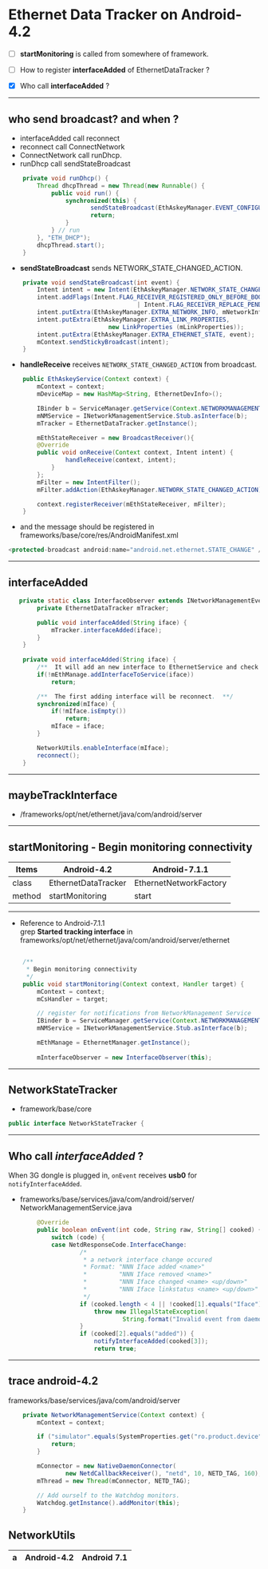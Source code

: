 # Ethernet Data Tracker on Android-4.2

- [ ] **startMonitoring** is called from somewhere of framework. 
- [ ] How to register **interfaceAdded** of EthernetDataTracker ?
- [x] Who call **interfaceAdded** ?


------------------------------------------
## who send broadcast? and when ?

* interfaceAdded call reconnect
* reconnect call ConnectNetwork
* ConnectNetwork call runDhcp.
* runDhcp call sendStateBroadcast
```java
    private void runDhcp() {
        Thread dhcpThread = new Thread(new Runnable() {
            public void run() {
                synchronized(this) {
                       sendStateBroadcast(EthAskeyManager.EVENT_CONFIGURATION_SUCCEEDED);
                       return;
                }
            } // run
        }, "ETH_DHCP");
        dhcpThread.start();
    }
```

* **sendStateBroadcast** sends NETWORK_STATE_CHANGED_ACTION.
```java
    private void sendStateBroadcast(int event) {
        Intent intent = new Intent(EthAskeyManager.NETWORK_STATE_CHANGED_ACTION);
        intent.addFlags(Intent.FLAG_RECEIVER_REGISTERED_ONLY_BEFORE_BOOT
                                    | Intent.FLAG_RECEIVER_REPLACE_PENDING);
        intent.putExtra(EthAskeyManager.EXTRA_NETWORK_INFO, mNetworkInfo);
        intent.putExtra(EthAskeyManager.EXTRA_LINK_PROPERTIES,
                            new LinkProperties (mLinkProperties));
        intent.putExtra(EthAskeyManager.EXTRA_ETHERNET_STATE, event);
        mContext.sendStickyBroadcast(intent);
    }
```

* **handleReceive** receives `NETWORK_STATE_CHANGED_ACTION` from broadcast.
```java
    public EthAskeyService(Context context) {
        mContext = context;
        mDeviceMap = new HashMap<String, EthernetDevInfo>();

        IBinder b = ServiceManager.getService(Context.NETWORKMANAGEMENT_SERVICE);
        mNMService = INetworkManagementService.Stub.asInterface(b);
        mTracker = EthernetDataTracker.getInstance();

        mEthStateReceiver = new BroadcastReceiver(){
        @Override
        public void onReceive(Context context, Intent intent) {
                handleReceive(context, intent);
            }
        };
        mFilter = new IntentFilter();
        mFilter.addAction(EthAskeyManager.NETWORK_STATE_CHANGED_ACTION);

        context.registerReceiver(mEthStateReceiver, mFilter);
    }
```
* and the message should be registered in
frameworks/base/core/res/AndroidManifest.xml
```java
<protected-broadcast android:name="android.net.ethernet.STATE_CHANGE" />
```









------------------------------------------
## interfaceAdded

```java
   private static class InterfaceObserver extends INetworkManagementEventObserver.Stub {
        private EthernetDataTracker mTracker;

        public void interfaceAdded(String iface) {
            mTracker.interfaceAdded(iface);
        }
    }
    
    private void interfaceAdded(String iface) {
        /**  It will add an new interface to EthernetService and check it.  **/
        if(!mEthManage.addInterfaceToService(iface))
            return;

        /**  The first adding interface will be reconnect.  **/
        synchronized(mIface) {
            if(!mIface.isEmpty())
                return;
            mIface = iface;
        }

        NetworkUtils.enableInterface(mIface);
        reconnect();
    }

```



------------------------------------------
## maybeTrackInterface
* /frameworks/opt/net/ethernet/java/com/android/server










------------------------------------------
## startMonitoring - Begin monitoring connectivity

Items | Android-4.2  | Android-7.1.1
----- | -------------------- | --------------
class | EthernetDataTracker | EthernetNetworkFactory
method | startMonitoring | start



------------------------------------------
* Reference to Android-7.1.1  
grep **Started tracking interface** in  
frameworks/opt/net/ethernet/java/com/android/server/ethernet


```java

    /**
     * Begin monitoring connectivity
     */
    public void startMonitoring(Context context, Handler target) {
        mContext = context;
        mCsHandler = target;

        // register for notifications from NetworkManagement Service
        IBinder b = ServiceManager.getService(Context.NETWORKMANAGEMENT_SERVICE);
        mNMService = INetworkManagementService.Stub.asInterface(b);

        mEthManage = EthernetManager.getInstance();
        
        mInterfaceObserver = new InterfaceObserver(this);
```


------------------------------------
## NetworkStateTracker
* framework/base/core

```java
public interface NetworkStateTracker {
```



------------------------------------

## Who call *interfaceAdded* ?
When 3G dongle is plugged in,
`onEvent` receives **usb0** for `notifyInterfaceAdded`.

* frameworks/base/services/java/com/android/server/
NetworkManagementService.java

```java
        @Override
        public boolean onEvent(int code, String raw, String[] cooked) {
            switch (code) {
            case NetdResponseCode.InterfaceChange:
                    /*
                     * a network interface change occured
                     * Format: "NNN Iface added <name>"
                     *         "NNN Iface removed <name>"
                     *         "NNN Iface changed <name> <up/down>"
                     *         "NNN Iface linkstatus <name> <up/down>"
                     */
                    if (cooked.length < 4 || !cooked[1].equals("Iface")) {
                        throw new IllegalStateException(
                                String.format("Invalid event from daemon (%s)", raw));
                    }
                    if (cooked[2].equals("added")) {
                        notifyInterfaceAdded(cooked[3]);
                        return true;
```

----------------------------------------------
## trace android-4.2

frameworks/base/services/java/com/android/server
```java
    private NetworkManagementService(Context context) {
        mContext = context;

        if ("simulator".equals(SystemProperties.get("ro.product.device"))) {
            return;
        }

        mConnector = new NativeDaemonConnector(
                new NetdCallbackReceiver(), "netd", 10, NETD_TAG, 160);
        mThread = new Thread(mConnector, NETD_TAG);

        // Add ourself to the Watchdog monitors.
        Watchdog.getInstance().addMonitor(this);
    }
```



## NetworkUtils

a| Android-4.2 | Android 7.1
----|---------------|----------
